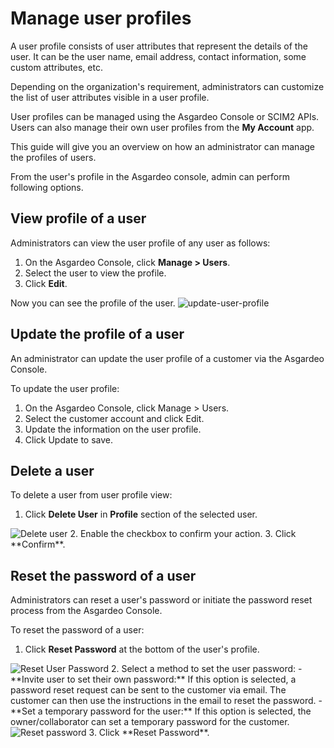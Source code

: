 # Manage user profiles

A user profile consists of user attributes that represent the details of the user. It can be the user name, email address, contact information, some custom attributes, etc. 

Depending on the organization's requirement, administrators can customize the list of user attributes visible in a user profile.

User profiles can be managed using the Asgardeo Console or SCIM2 APIs. Users can also manage their own user profiles from the **My Account** app. 

This guide will give you an overview on how an administrator can manage the profiles of users.

From the user's profile in the Asgardeo console, admin can perform following options.
 
## View profile of a user

Administrators can view the user profile of any user as follows:
 1. On the Asgardeo Console, click **Manage > Users**.
 2. Select the user to view the profile.
 3. Click **Edit**.  

Now you can see the profile of the user.
  <img :src="$withBase('/assets/img/guides/users/update-user-profile.png')" alt="update-user-profile">
    
    
## Update the profile of a user

An administrator can update the user profile of a <a :href="$withBase('/guides/users/manage-customers/')">customer</a> via the Asgardeo Console.

To update the user profile:
1. On the Asgardeo Console, click Manage > Users.
2. Select the customer account and click Edit.
3. Update the information on the user profile.
4. Click Update to save.

## Delete a user

To delete a user from user profile view:
1. Click **Delete User** in **Profile** section of the selected user.
  <img :src="$withBase('/assets/img/guides/users/delete-user.png')" alt="Delete user">
2. Enable the checkbox to confirm your action. 
3. Click **Confirm**.     

## Reset the password of a user

Administrators can reset a user's password or initiate the password reset process from the Asgardeo Console.

To reset the password of a user:
1. Click **Reset Password** at the bottom of the user's profile.
  <img :src="$withBase('/assets/img/guides/users/reset-password.png')" alt="Reset User Password">
2. Select a method to set the user password:     
   - **Invite user to set their own password:**  
    If this option is selected, a password reset request can be sent to the customer via email. The customer can then use the instructions in the email to reset the password.  
   - **Set a temporary password for the user:**  
   If this option is selected, the owner/collaborator can set a temporary password for the customer.
   <img :src="$withBase('/assets/img/guides/users/reset-password-of-user.png')" alt="Reset password">
3. Click **Reset Password**.
